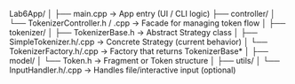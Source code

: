 Lab6App/
│
├── main.cpp                  → App entry (UI / CLI logic)
├── controller/
│   └── TokenizerController.h / .cpp  → Facade for managing token flow
│
├── tokenizer/
│   ├── TokenizerBase.h       → Abstract Strategy class
│   ├── SimpleTokenizer.h/.cpp → Concrete Strategy (current behavior)
│   └── TokenizerFactory.h/.cpp → Factory that returns TokenizerBase*
│
├── model/
│   └── Token.h               → Fragment or Token structure
│
├── utils/
│   └── InputHandler.h/.cpp   → Handles file/interactive input (optional)
